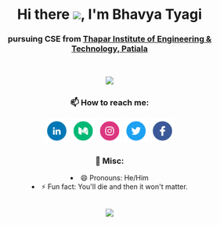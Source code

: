 # <h1 align='center'> Hi there [<img src="https://raw.githubusercontent.com/MartinHeinz/MartinHeinz/master/wave.gif" width="30px">](https://github.com/bhavyatyagi), I'm Bhavya Tyagi </h1>
<h3  align='center'> pursuing CSE from <a href="https://thapar.edu"> Thapar Institute of Engineering & Technology, Patiala </a> </h3>

<br>


 <p align="center"><img src="https://github-readme-stats.vercel.app/api?username=bhavyatyagi&show_icons=true&count_private=true&include_all_commits=true&theme=github_light"></p>

<div align="center">
<h3> 📫 How to reach me:</h3>
<a href="https://www.linkedin.com/in/tyagibhavya/"><img src="https://github.com/aritraroy/social-icons/blob/master/linkedin-icon.png?raw=true" width="50"></a>
<a href="https://medium.com/@bhavyatyagi16/"><img src="https://github.com/aritraroy/social-icons/blob/master/medium-icon.png" width="50"></a>
<a href="https://www.instagram.com/bhavyatyagi16/"><img src="https://github.com/aritraroy/social-icons/blob/master/instagram-icon.png?raw=true" width="50"></a>
<a href="https://twitter.com/bhavyatyagi16"><img src="https://github.com/aritraroy/social-icons/blob/master/twitter-icon.png" width="50"></a>
<a href="https://www.facebook.com/bhavytyagi16"><img src="https://github.com/aritraroy/social-icons/blob/master/facebook-icon.png?raw=true" width="50"></a>
</div>

<div align="center">
 <h3> 💬 Misc: </h3>
 <li> 😄 Pronouns: He/Him </li>
 <li> ⚡ Fun fact: You'll die and then it won't matter. </li>
</div>
 
<br>
<p align="center"><img src="https://komarev.com/ghpvc/?username=bhavyatyagi"></p>
<!--
**bhavyatyagi/bhavyatyagi** is a ✨ _special_ ✨ repository because its `README.md` (this file) appears on your GitHub profile.

Here are some ideas to get you started:

- 🔭 I’m currently working on ...
- 🌱 I’m currently learning ...
- 👯 I’m looking to collaborate on ...
- 🤔 I’m looking for help with ...
- 💬 Ask me about ...
- 📫 How to reach me: ...
- 😄 Pronouns: He/Him
- ⚡ Fun fact: ...
-->

